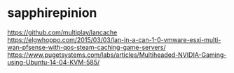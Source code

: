 # sapphirepinion

https://github.com/multiplay/lancache
https://elgwhoppo.com/2015/03/03/lan-in-a-can-1-0-vmware-esxi-multi-wan-pfsense-with-qos-steam-caching-game-servers/
https://www.pugetsystems.com/labs/articles/Multiheaded-NVIDIA-Gaming-using-Ubuntu-14-04-KVM-585/
